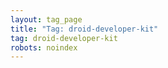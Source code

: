 ```yaml
---
layout: tag_page
title: "Tag: droid-developer-kit"
tag: droid-developer-kit
robots: noindex
---
```


